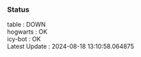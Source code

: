 ### Status


table : DOWN  
hogwarts : OK  
icy-bot : OK  
Latest Update : 2024-08-18 13:10:58.064875
